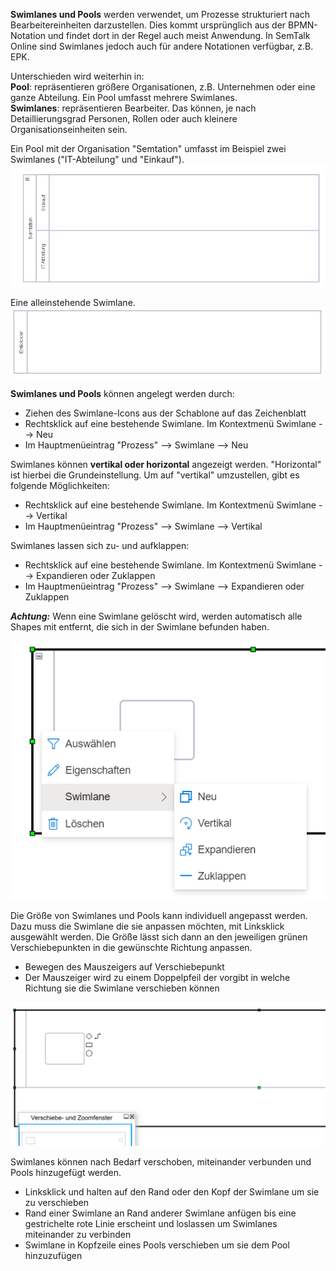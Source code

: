**Swimlanes und Pools** werden verwendet, um Prozesse strukturiert nach Bearbeitereinheiten darzustellen. Dies kommt ursprünglich aus der BPMN-Notation und findet dort in der Regel auch meist Anwendung.
In SemTalk Online sind Swimlanes jedoch auch für andere Notationen verfügbar, z.B. EPK.

Unterschieden wird weiterhin in:<BR>
**Pool**: repräsentieren größere Organisationen, z.B. Unternehmen oder eine ganze Abteilung. Ein Pool umfasst mehrere Swimlanes.<BR>
**Swimlanes**: repräsentieren Bearbeiter. Das können, je nach Detaillierungsgrad Personen, Rollen oder auch kleinere Organisationseinheiten sein.

Ein Pool mit der Organisation "Semtation" umfasst im Beispiel zwei Swimlanes ("IT-Abteilung" und "Einkauf").
![Pool](./images/Swimlanes_Pool.png)

Eine alleinstehende Swimlane.
![Swimlane](./images/Swimlanes_SingleLane.png)


**Swimlanes und Pools** können angelegt werden durch:

* Ziehen des Swimlane-Icons aus der Schablone auf das Zeichenblatt 
* Rechtsklick auf eine bestehende Swimlane. Im Kontextmenü Swimlane --> Neu
* Im Hauptmenüeintrag "Prozess" --> Swimlane --> Neu


Swimlanes können **vertikal oder horizontal** angezeigt werden. "Horizontal" ist hierbei die Grundeinstellung. Um auf "vertikal" umzustellen, gibt es folgende Möglichkeiten:
* Rechtsklick auf eine bestehende Swimlane. Im Kontextmenü Swimlane --> Vertikal
* Im Hauptmenüeintrag "Prozess" --> Swimlane --> Vertikal

Swimlanes lassen sich zu- und aufklappen:
* Rechtsklick auf eine bestehende Swimlane. Im Kontextmenü Swimlane --> Expandieren oder Zuklappen
* Im Hauptmenüeintrag "Prozess" --> Swimlane --> Expandieren oder Zuklappen

_**Achtung:**_ Wenn eine Swimlane gelöscht wird, werden automatisch alle Shapes mit entfernt, die sich in der Swimlane befunden haben. 

![SwimlaneMenü](./images/Swimlanes_loeschen.png)

Die Größe von Swimlanes und Pools kann individuell angepasst werden. Dazu muss die Swimlane die sie anpassen möchten, mit Linksklick ausgewählt werden. Die Größe lässt sich dann an den jeweiligen grünen Verschiebepunkten in die gewünschte Richtung anpassen. 
* Bewegen des Mauszeigers auf Verschiebepunkt
* Der Mauszeiger wird zu einem Doppelpfeil der vorgibt in welche Richtung sie die Swimlane verschieben können

![SwimlaneGroesseanpassen](images/Swimlanes/swimlane_groesse_anpassen.PNG)

Swimlanes können nach Bedarf verschoben, miteinander verbunden und Pools hinzugefügt werden.
*  Linksklick und halten auf den Rand oder den Kopf der Swimlane um sie zu verschieben
*  Rand einer Swimlane an Rand anderer Swimlane anfügen bis eine gestrichelte rote Linie erscheint und loslassen um Swimlanes miteinander zu verbinden
*  Swimlane in Kopfzeile eines Pools verschieben um sie dem Pool hinzuzufügen 

